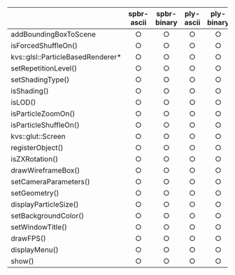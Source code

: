 || spbr-ascii |spbr-binary | ply-ascii | ply-binary |
|:---|:---:|:---:|:---:|:---:|
|addBoundingBoxToScene|○|○|○|○|
|isForcedShuffleOn()|○|○|○|○|
|kvs::glsl::ParticleBasedRenderer*|○|○|○|○|
|setRepetitionLevel()|○|○|○|○|
|setShadingType()|○|○|○|○|
|isShading()|○|○|○|○|
|isLOD()|○|○|○|○|
|isParticleZoomOn()|○|○|○|○|
|isParticleShuffleOn()|○|○|○|○|
|kvs::glut::Screen|○|○|○|○|
|registerObject()|○|○|○|○|
|isZXRotation()|○|○|○|○|
|drawWireframeBox()|○|○|○|○|
|setCameraParameters()|○|○|○|○|
|setGeometry()|○|○|○|○|
|displayParticleSize()|○|○|○|○|
|setBackgroundColor()|○|○|○|○|
|setWindowTitle()|○|○|○|○|
|drawFPS()|○|○|○|○|
|displayMenu()|○|○|○|○|
|show()|○|○|○|○|
